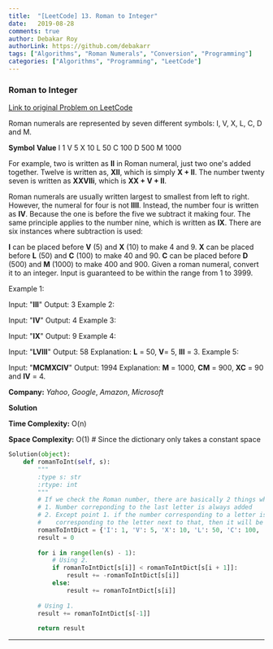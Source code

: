 ```yaml
---
title:  "[LeetCode] 13. Roman to Integer"
date:   2019-08-28
comments: true
author: Debakar Roy
authorLink: https://github.com/debakarr
tags: ["Algorithms", "Roman Numerals", "Conversion", "Programming"]
categories: ["Algorithms", "Programming", "LeetCode"]
---
```


### Roman to Integer
 
[Link to original Problem on LeetCode](https://leetcode.com/problems/roman-to-integer/)

Roman numerals are represented by seven different symbols: I, V, X, L, C, D and M.

**Symbol**       **Value**
I             1
V             5
X             10
L             50
C             100
D             500
M             1000

For example, two is written as **II** in Roman numeral, just two one's added together. Twelve is written as, **XII**, which is simply **X + II**. The number twenty seven is written as **XXVIIi**, which is **XX + V + II**.

Roman numerals are usually written largest to smallest from left to right. However, the numeral for four is not **IIII**. Instead, the number four is written as **IV**. Because the one is before the five we subtract it making four. The same principle applies to the number nine, which is written as **IX**. There are six instances where subtraction is used:

**I** can be placed before **V** (5) and **X** (10) to make 4 and 9. 
**X** can be placed before **L** (50) and **C** (100) to make 40 and 90. 
**C** can be placed before **D** (500) and **M** (1000) to make 400 and 900.
Given a roman numeral, convert it to an integer. Input is guaranteed to be within the range from 1 to 3999.

Example 1:

Input: "**III**"
Output: 3
Example 2:

Input: "**IV**"
Output: 4
Example 3:

Input: "**IX**"
Output: 9
Example 4:

Input: "**LVIII**"
Output: 58
Explanation: **L** = 50, **V**= 5, **III** = 3.
Example 5:

Input: "**MCMXCIV**"
Output: 1994
Explanation: **M** = 1000, **CM** = 900, **XC** = 90 and **IV** = 4.

**Company:**
*Yahoo*, *Google*, *Amazon*, *Microsoft*

**Solution**

**Time Complexity:** O(n)

**Space Complexity:** O(1) # Since the dictionary only takes a constant space

```python
Solution(object):
    def romanToInt(self, s):
        """
        :type s: str
        :rtype: int
        """
        # If we check the Roman number, there are basically 2 things which is happening
        # 1. Number correponding to the last letter is always added
        # 2. Except point 1. if the number corresponding to a letter is less than the number 
        #    corresponding to the letter next to that, then it will be subtracted, else added
        romanToIntDict = {'I': 1, 'V': 5, 'X': 10, 'L': 50, 'C': 100, 'D': 500, 'M': 1000}
        result = 0
        
        for i in range(len(s) - 1):
            # Using 2.
            if romanToIntDict[s[i]] < romanToIntDict[s[i + 1]]:
                result += -romanToIntDict[s[i]]
            else:
                result += romanToIntDict[s[i]]
        
        # Using 1.
        result += romanToIntDict[s[-1]]
        
        return result
```

<hr><br />
